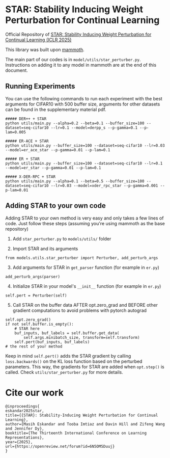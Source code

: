 # STAR: Stability Inducing Weight Perturbation for Continual Learning

Official Repository of [STAR: Stability Inducing Weight Perturbation for Continual Learning (ICLR 2025)](https://openreview.net/forum?id=6N5OM5Duuj)

This library was built upon [mammoth](https://github.com/aimagelab/mammoth/tree/master/datasets).


The main part of our codes is in `model/utils/star_perturber.py`. Instructions on adding it to any model in mammoth are at the end of this document.

## Running Experiments

You can use the following commands to run each experiment with the best arguments for CIFAR10 with 500 buffer size, arguments for other datasets can be found in the supplementary material pdf.

```
##### DER++ + STAR
python utils/main.py --alpha=0.2 --beta=0.1 --buffer_size=100 --dataset=seq-cifar10 --lr=0.1 --model=derpp_s --p-gamma=0.1 --p-lam=0.005

##### ER-ACE + STAR
python utils/main.py --buffer_size=100 --dataset=seq-cifar10 --lr=0.03 --model=er_ace_star --p-gamma=0.01 --p-lam=0.1

##### ER + STAR
python utils/main.py --buffer_size=100 --dataset=seq-cifar10 --lr=0.1 --model=er_star --p-gamma=0.01 --p-lam=0.1

##### X-DER-RPC + STAR
python utils/main.py --alpha=0.1 --beta=0.5 --buffer_size=100 --dataset=seq-cifar10 --lr=0.03 --model=xder_rpc_star --p-gamma=0.001 --p-lam=0.01
```

## Adding STAR to your own code

Adding STAR to your own method is very easy and only takes a few lines of code. Just follow these steps (assuming you're using mammoth as the base repository)

1. Add `star_perturber.py` to `models/utils/` folder

2. Import STAR and its arguments 
```
from models.utils.star_perturber import Perturber, add_perturb_args
```

3. Add arguments for STAR in `get_parser` function (for example in `er.py`)
```
add_perturb_args(parser)
```

4. Initialize STAR in your model's `__init__` function (for example in `er.py`)
```
self.pert = Perturber(self)
```

5. Call STAR on the buffer data AFTER opt.zero_grad and BEFORE other gradient computations to avoid problems with pytorch autograd
```
self.opt.zero_grad()
if not self.buffer.is_empty():
    # STAR here
    buf_inputs, buf_labels = self.buffer.get_data( 
        self.args.minibatch_size, transform=self.transform)
    self.pert(buf_inputs, buf_labels)    
# the rest of your method
``` 

Keep in mind `self.pert()` adds the STAR gradient by calling `loss.backwards()` on the KL loss function based on the perturbed parameters. This way, the gradients for STAR are added when `opt.step()` is called. Check `utils/star_perturber.py` for more details.

# Cite our work
```
@inproceedings{
eskandar2025star,
title={{STAR}: Stability-Inducing Weight Perturbation for Continual Learning},
author={Masih Eskandar and Tooba Imtiaz and Davin Hill and Zifeng Wang and Jennifer Dy},
booktitle={The Thirteenth International Conference on Learning Representations},
year={2025},
url={https://openreview.net/forum?id=6N5OM5Duuj}
}
```
